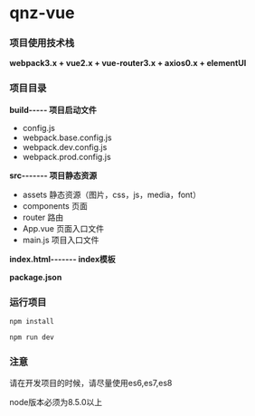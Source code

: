 # qnz-vue


### 项目使用技术栈
**webpack3.x + vue2.x + vue-router3.x + axios0.x + elementUI**


### 项目目录
**build----- 项目启动文件**
- config.js
- webpack.base.config.js
- webpack.dev.config.js
- webpack.prod.config.js

**src------- 项目静态资源**
- assets 静态资源（图片，css，js，media，font）
- components  页面
- router 路由
- App.vue 页面入口文件
- main.js 项目入口文件

**index.html------- index模板**

**package.json**

### 运行项目
```
npm install

npm run dev
```
### 注意
请在开发项目的时候，请尽量使用es6,es7,es8

node版本必须为8.5.0以上














